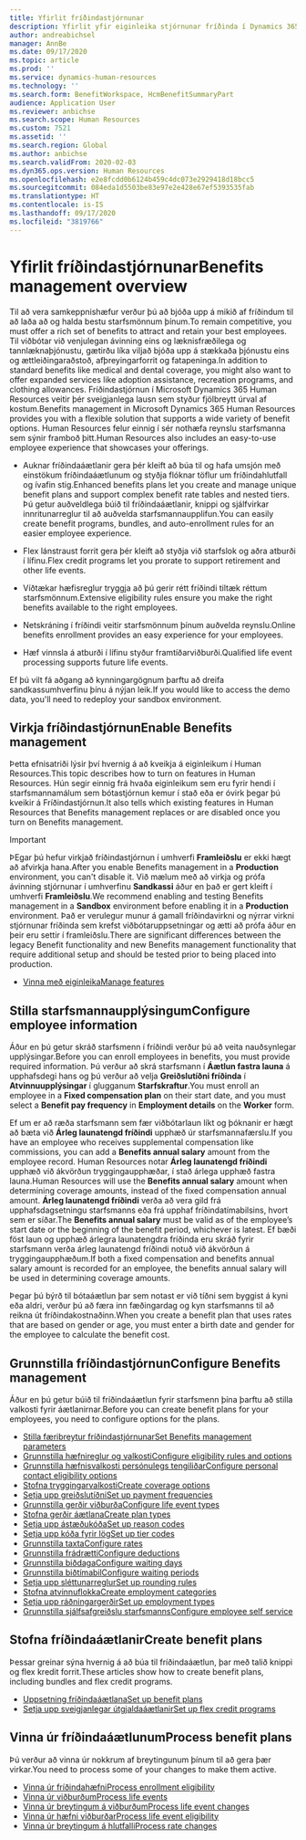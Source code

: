 ```yaml
---
title: Yfirlit fríðindastjórnunar
description: Yfirlit yfir eiginleika stjórnunar fríðinda í Dynamics 365 Human Resources. Bjóddu starfsmönnum þínum framlengda valkosti með auðveldri notkun á netinu.
author: andreabichsel
manager: AnnBe
ms.date: 09/17/2020
ms.topic: article
ms.prod: ''
ms.service: dynamics-human-resources
ms.technology: ''
ms.search.form: BenefitWorkspace, HcmBenefitSummaryPart
audience: Application User
ms.reviewer: anbichse
ms.search.scope: Human Resources
ms.custom: 7521
ms.assetid: ''
ms.search.region: Global
ms.author: anbichse
ms.search.validFrom: 2020-02-03
ms.dyn365.ops.version: Human Resources
ms.openlocfilehash: e2e8fcdd0b6124b459c4dc073e2929418d18bcc5
ms.sourcegitcommit: 084eda1d5503be83e97e2e428e67ef5393535fab
ms.translationtype: HT
ms.contentlocale: is-IS
ms.lasthandoff: 09/17/2020
ms.locfileid: "3819766"
---
```

# <a name="benefits-management-overview"></a><span data-ttu-id="4eb6f-104">Yfirlit fríðindastjórnunar</span><span class="sxs-lookup"><span data-stu-id="4eb6f-104">Benefits management overview</span></span>

<span data-ttu-id="4eb6f-105">Til að vera samkeppnishæfur verður þú að bjóða upp á mikið af fríðindum til að laða að og halda bestu starfsmönnum þínum.</span><span class="sxs-lookup"><span data-stu-id="4eb6f-105">To remain competitive, you must offer a rich set of benefits to attract and retain your best employees.</span></span> <span data-ttu-id="4eb6f-106">Til viðbótar við venjulegan ávinning eins og læknisfræðilega og tannlæknaþjónustu, gætirðu líka viljað bjóða upp á stækkaða þjónustu eins og ættleiðingaraðstoð, afþreyingarforrit og fatapeninga.</span><span class="sxs-lookup"><span data-stu-id="4eb6f-106">In addition to standard benefits like medical and dental coverage, you might also want to offer expanded services like adoption assistance, recreation programs, and clothing allowances.</span></span> <span data-ttu-id="4eb6f-107">Fríðindastjórnun í Microsoft Dynamics 365 Human Resources veitir þér sveigjanlega lausn sem styður fjölbreytt úrval af kostum.</span><span class="sxs-lookup"><span data-stu-id="4eb6f-107">Benefits management in Microsoft Dynamics 365 Human Resources provides you with a flexible solution that supports a wide variety of benefit options.</span></span> <span data-ttu-id="4eb6f-108">Human Resources felur einnig í sér nothæfa reynslu starfsmanna sem sýnir framboð þitt.</span><span class="sxs-lookup"><span data-stu-id="4eb6f-108">Human Resources also includes an easy-to-use employee experience that showcases your offerings.</span></span>

- <span data-ttu-id="4eb6f-109">Auknar fríðindaáætlanir gera þér kleift að búa til og hafa umsjón með einstökum fríðindaáætlunum og styðja flóknar töflur um fríðindahlutfall og ívafin stig.</span><span class="sxs-lookup"><span data-stu-id="4eb6f-109">Enhanced benefits plans let you create and manage unique benefit plans and support complex benefit rate tables and nested tiers.</span></span> <span data-ttu-id="4eb6f-110">Þú getur auðveldlega búið til fríðindaáætlanir, knippi og sjálfvirkar innritunarreglur til að auðvelda starfsmannaupplifun.</span><span class="sxs-lookup"><span data-stu-id="4eb6f-110">You can easily create benefit programs, bundles, and auto-enrollment rules for an easier employee experience.</span></span>

- <span data-ttu-id="4eb6f-111">Flex lánstraust forrit gera þér kleift að styðja við starfslok og aðra atburði í lífinu.</span><span class="sxs-lookup"><span data-stu-id="4eb6f-111">Flex credit programs let you prorate to support retirement and other life events.</span></span>

- <span data-ttu-id="4eb6f-112">Víðtækar hæfisreglur tryggja að þú gerir rétt fríðindi tiltæk réttum starfsmönnum.</span><span class="sxs-lookup"><span data-stu-id="4eb6f-112">Extensive eligibility rules ensure you make the right benefits available to the right employees.</span></span>

- <span data-ttu-id="4eb6f-113">Netskráning í fríðindi veitir starfsmönnum þínum auðvelda reynslu.</span><span class="sxs-lookup"><span data-stu-id="4eb6f-113">Online benefits enrollment provides an easy experience for your employees.</span></span>

- <span data-ttu-id="4eb6f-114">Hæf vinnsla á atburði í lífinu styður framtíðarviðburði.</span><span class="sxs-lookup"><span data-stu-id="4eb6f-114">Qualified life event processing supports future life events.</span></span>

<span data-ttu-id="4eb6f-115">Ef þú vilt fá aðgang að kynningargögnum þarftu að dreifa sandkassumhverfinu þínu á nýjan leik.</span><span class="sxs-lookup"><span data-stu-id="4eb6f-115">If you would like to access the demo data, you'll need to redeploy your sandbox environment.</span></span>

## <a name="enable-benefits-management"></a><span data-ttu-id="4eb6f-116">Virkja fríðindastjórnun</span><span class="sxs-lookup"><span data-stu-id="4eb6f-116">Enable Benefits management</span></span>

<span data-ttu-id="4eb6f-117">Þetta efnisatriði lýsir því hvernig á að kveikja á eiginleikum í Human Resources.</span><span class="sxs-lookup"><span data-stu-id="4eb6f-117">This topic describes how to turn on features in Human Resources.</span></span> <span data-ttu-id="4eb6f-118">Hún segir einnig frá hvaða eiginleikum sem eru fyrir hendi í starfsmannamálum sem bótastjórnun kemur í stað eða er óvirk þegar þú kveikir á Fríðindastjórnun.</span><span class="sxs-lookup"><span data-stu-id="4eb6f-118">It also tells which existing features in Human Resources that Benefits management replaces or are disabled once you turn on Benefits management.</span></span>

> [!IMPORTANT]
> <span data-ttu-id="4eb6f-119">ÞEgar þú hefur virkjað fríðindastjórnun í umhverfi **Framleiðslu** er ekki hægt að afvirkja hana.</span><span class="sxs-lookup"><span data-stu-id="4eb6f-119">After you enable Benefits management in a **Production** environment, you can't disable it.</span></span> <span data-ttu-id="4eb6f-120">Við mælum með að virkja og prófa ávinning stjórnunar í umhverfinu **Sandkassi** áður en það er gert kleift í umhverfi **Framleiðslu**.</span><span class="sxs-lookup"><span data-stu-id="4eb6f-120">We recommend enabling and testing Benefits management in a **Sandbox** environment before enabling it in a **Production** environment.</span></span> <span data-ttu-id="4eb6f-121">Það er verulegur munur á gamall fríðindavirkni og nýrrar virkni stjórnunar fríðinda sem krefst viðbótaruppsetningar og ætti að prófa áður en þeir eru settir í framleiðslu.</span><span class="sxs-lookup"><span data-stu-id="4eb6f-121">There are significant differences between the legacy Benefit functionality and new Benefits management functionality that require additional setup and should be tested prior to being placed into production.</span></span>

- [<span data-ttu-id="4eb6f-122">Vinna með eiginleika</span><span class="sxs-lookup"><span data-stu-id="4eb6f-122">Manage features</span></span>](hr-admin-manage-features.md)

## <a name="configure-employee-information"></a><span data-ttu-id="4eb6f-123">Stilla starfsmannaupplýsingum</span><span class="sxs-lookup"><span data-stu-id="4eb6f-123">Configure employee information</span></span>

<span data-ttu-id="4eb6f-124">Áður en þú getur skráð starfsmenn í fríðindi verður þú að veita nauðsynlegar upplýsingar.</span><span class="sxs-lookup"><span data-stu-id="4eb6f-124">Before you can enroll employees in benefits, you must provide required information.</span></span> <span data-ttu-id="4eb6f-125">Þú verður að skrá starfsmann í **Áætlun fastra launa** á upphafsdegi hans og þú verður að velja **Greiðslutíðni fríðinda** í **Atvinnuupplýsingar** í glugganum **Starfskraftur**.</span><span class="sxs-lookup"><span data-stu-id="4eb6f-125">You must enroll an employee in a **Fixed compensation plan** on their start date, and you must select a **Benefit pay frequency** in **Employment details** on the **Worker** form.</span></span>

<span data-ttu-id="4eb6f-126">Ef um er að ræða starfsmann sem fær viðbótarlaun líkt og þóknanir er hægt að bæta við **Árleg launatengd fríðindi** upphæð úr starfsmannafærslu.</span><span class="sxs-lookup"><span data-stu-id="4eb6f-126">If you have an employee who receives supplemental compensation like commissions, you can add a **Benefits annual salary** amount from the employee record.</span></span> <span data-ttu-id="4eb6f-127">Human Resources notar **Árleg launatengd fríðindi** upphæð við ákvörðun tryggingaupphæðar, í stað árlega upphæð fastra launa.</span><span class="sxs-lookup"><span data-stu-id="4eb6f-127">Human Resources will use the **Benefits annual salary** amount when determining coverage amounts, instead of the fixed compensation annual amount.</span></span> <span data-ttu-id="4eb6f-128">**Árleg launatengd fríðindi** verða að vera gild frá upphafsdagsetningu starfsmanns eða frá upphaf fríðindatímabilsins, hvort sem er síðar.</span><span class="sxs-lookup"><span data-stu-id="4eb6f-128">The **Benefits annual salary** must be valid as of the employee’s start date or the beginning of the benefit period, whichever is latest.</span></span> <span data-ttu-id="4eb6f-129">Ef bæði föst laun og upphæð árlegra launatengdra fríðinda eru skráð fyrir starfsmann verða árleg launatengd fríðindi notuð við ákvörðun á tryggingaupphæðum.</span><span class="sxs-lookup"><span data-stu-id="4eb6f-129">If both a fixed compensation and benefits annual salary amount is recorded for an employee, the benefits annual salary will be used in determining coverage amounts.</span></span>

<span data-ttu-id="4eb6f-130">Þegar þú býrð til bótaáætlun þar sem notast er við tíðni sem byggist á kyni eða aldri, verður þú að færa inn fæðingardag og kyn starfsmanns til að reikna út fríðindakostnaðinn.</span><span class="sxs-lookup"><span data-stu-id="4eb6f-130">When you create a benefit plan that uses rates that are based on gender or age, you must enter a birth date and gender for the employee to calculate the benefit cost.</span></span>

## <a name="configure-benefits-management"></a><span data-ttu-id="4eb6f-131">Grunnstilla fríðindastjórnun</span><span class="sxs-lookup"><span data-stu-id="4eb6f-131">Configure Benefits management</span></span>

<span data-ttu-id="4eb6f-132">Áður en þú getur búið til fríðindaáætlun fyrir starfsmenn þína þarftu að stilla valkosti fyrir áætlanirnar.</span><span class="sxs-lookup"><span data-stu-id="4eb6f-132">Before you can create benefit plans for your employees, you need to configure options for the plans.</span></span>

- [<span data-ttu-id="4eb6f-133">Stilla færibreytur fríðindastjórnunar</span><span class="sxs-lookup"><span data-stu-id="4eb6f-133">Set Benefits management parameters</span></span>](hr-benefits-setup-parameters.md)
- [<span data-ttu-id="4eb6f-134">Grunnstilla hæfnireglur og valkosti</span><span class="sxs-lookup"><span data-stu-id="4eb6f-134">Configure eligibility rules and options</span></span>](hr-benefits-setup-eligibility-rules.md)
- [<span data-ttu-id="4eb6f-135">Grunnstilla hæfnisvalkosti persónulegs tengiliðar</span><span class="sxs-lookup"><span data-stu-id="4eb6f-135">Configure personal contact eligibility options</span></span>](hr-benefits-setup-contact-eligibility-options.md)
- [<span data-ttu-id="4eb6f-136">Stofna tryggingarvalkosti</span><span class="sxs-lookup"><span data-stu-id="4eb6f-136">Create coverage options</span></span>](hr-benefits-setup-coverage-options.md)
- [<span data-ttu-id="4eb6f-137">Setja upp greiðslutíðni</span><span class="sxs-lookup"><span data-stu-id="4eb6f-137">Set up payment frequencies</span></span>](hr-benefits-setup-payment-frequencies.md)
- [<span data-ttu-id="4eb6f-138">Grunnstilla gerðir viðburða</span><span class="sxs-lookup"><span data-stu-id="4eb6f-138">Configure life event types</span></span>](hr-benefits-setup-life-event-types.md)
- [<span data-ttu-id="4eb6f-139">Stofna gerðir áætlana</span><span class="sxs-lookup"><span data-stu-id="4eb6f-139">Create plan types</span></span>](hr-benefits-setup-plan-types.md)
- [<span data-ttu-id="4eb6f-140">Setja upp ástæðukóða</span><span class="sxs-lookup"><span data-stu-id="4eb6f-140">Set up reason codes</span></span>](hr-benefits-setup-reason-codes.md)
- [<span data-ttu-id="4eb6f-141">Setja upp kóða fyrir lög</span><span class="sxs-lookup"><span data-stu-id="4eb6f-141">Set up tier codes</span></span>](hr-benefits-setup-tier-codes.md)
- [<span data-ttu-id="4eb6f-142">Grunnstilla taxta</span><span class="sxs-lookup"><span data-stu-id="4eb6f-142">Configure rates</span></span>](hr-benefits-setup-rates.md)
- [<span data-ttu-id="4eb6f-143">Grunnstilla frádrætti</span><span class="sxs-lookup"><span data-stu-id="4eb6f-143">Configure deductions</span></span>](hr-benefits-setup-deductions.md)
- [<span data-ttu-id="4eb6f-144">Grunnstilla biðdaga</span><span class="sxs-lookup"><span data-stu-id="4eb6f-144">Configure waiting days</span></span>](hr-benefits-setup-waiting-days.md)
- [<span data-ttu-id="4eb6f-145">Grunnstilla biðtímabil</span><span class="sxs-lookup"><span data-stu-id="4eb6f-145">Configure waiting periods</span></span>](hr-benefits-setup-waiting-periods.md)
- [<span data-ttu-id="4eb6f-146">Setja upp sléttunarreglur</span><span class="sxs-lookup"><span data-stu-id="4eb6f-146">Set up rounding rules</span></span>](hr-benefits-setup-rounding-rules.md)
- [<span data-ttu-id="4eb6f-147">Stofna atvinnuflokka</span><span class="sxs-lookup"><span data-stu-id="4eb6f-147">Create employment categories</span></span>](hr-benefits-setup-employment-categories.md)
- [<span data-ttu-id="4eb6f-148">Setja upp ráðningargerðir</span><span class="sxs-lookup"><span data-stu-id="4eb6f-148">Set up employment types</span></span>](hr-benefits-setup-employment-types.md)
- [<span data-ttu-id="4eb6f-149">Grunnstilla sjálfsafgreiðslu starfsmanns</span><span class="sxs-lookup"><span data-stu-id="4eb6f-149">Configure employee self service</span></span>](hr-benefits-setup-employee-self-service.md)

## <a name="create-benefit-plans"></a><span data-ttu-id="4eb6f-150">Stofna fríðindaáætlanir</span><span class="sxs-lookup"><span data-stu-id="4eb6f-150">Create benefit plans</span></span>

<span data-ttu-id="4eb6f-151">Þessar greinar sýna hvernig á að búa til fríðindaáætlun, þar með talið knippi og flex kredit forrit.</span><span class="sxs-lookup"><span data-stu-id="4eb6f-151">These articles show how to create benefit plans, including bundles and flex credit programs.</span></span>

- [<span data-ttu-id="4eb6f-152">Uppsetning fríðindaáætlana</span><span class="sxs-lookup"><span data-stu-id="4eb6f-152">Set up benefit plans</span></span>](hr-benefits-plans-setup.md)
- [<span data-ttu-id="4eb6f-153">Setja upp sveigjanlegar útgjaldaáætlanir</span><span class="sxs-lookup"><span data-stu-id="4eb6f-153">Set up flex credit programs</span></span>](hr-benefits-plans-flex-credit-programs.md)

## <a name="process-benefit-plans"></a><span data-ttu-id="4eb6f-154">Vinna úr fríðindaáætlunum</span><span class="sxs-lookup"><span data-stu-id="4eb6f-154">Process benefit plans</span></span>

<span data-ttu-id="4eb6f-155">Þú verður að vinna úr nokkrum af breytingunum þínum til að gera þær virkar.</span><span class="sxs-lookup"><span data-stu-id="4eb6f-155">You need to process some of your changes to make them active.</span></span>

- [<span data-ttu-id="4eb6f-156">Vinna úr fríðindahæfni</span><span class="sxs-lookup"><span data-stu-id="4eb6f-156">Process enrollment eligibility</span></span>](hr-benefits-process-enrollment-eligibility.md)
- [<span data-ttu-id="4eb6f-157">Vinna úr viðburðum</span><span class="sxs-lookup"><span data-stu-id="4eb6f-157">Process life events</span></span>](hr-benefits-process-life-events.md)
- [<span data-ttu-id="4eb6f-158">Vinna úr breytingum á viðburðum</span><span class="sxs-lookup"><span data-stu-id="4eb6f-158">Process life event changes</span></span>](hr-benefits-process-life-event-changes.md)
- [<span data-ttu-id="4eb6f-159">Vinna úr hæfni viðburðar</span><span class="sxs-lookup"><span data-stu-id="4eb6f-159">Process life event eligibility</span></span>](hr-benefits-process-life-event-eligibility.md)
- [<span data-ttu-id="4eb6f-160">Vinna úr breytingum á hlutfalli</span><span class="sxs-lookup"><span data-stu-id="4eb6f-160">Process rate changes</span></span>](hr-benefits-process-rate-changes.md)

